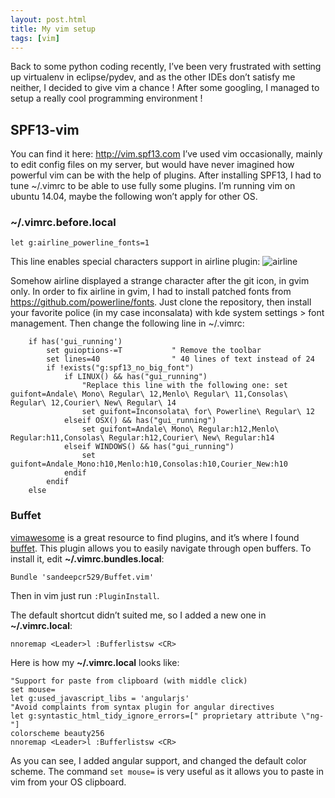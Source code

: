 ```yaml
---
layout: post.html
title: My vim setup
tags: [vim]
---
```


Back to some python coding recently, I’ve been very frustrated with setting up virtualenv in eclipse/pydev, and as the other IDEs don’t satisfy me neither, I decided to give vim a chance !
After some googling, I managed to setup a really cool programming environment ! 

## SPF13-vim

You can find it here: http://vim.spf13.com
I’ve used vim occasionally, mainly to edit config files on my server, but would have never imagined how powerful vim can be with the help of plugins. 
After installing SPF13, I had to tune ~/.vimrc to be able to use fully some plugins. I’m running vim on ubuntu 14.04, maybe the following won’t apply for other OS. 

### ~/.vimrc.before.local
~~~
let g:airline_powerline_fonts=1
~~~
This line enables special characters support in airline plugin: 
![airline](https://ef65e426d0abf9418992e271986035a1945d7865.googledrive.com/host/0Byy3K2j5Zp_TeXByVnlqTS10UUU/airline.png)  

Somehow airline displayed a strange character after the git icon, in gvim only. In order to fix airline in gvim, I had to install patched fonts from https://github.com/powerline/fonts. 
Just clone the repository, then install your favorite police (in my case inconsalata) with kde system settings > font management. Then change the following line in ~/.vimrc: 

~~~
    if has('gui_running')
        set guioptions-=T           " Remove the toolbar
        set lines=40                " 40 lines of text instead of 24
        if !exists("g:spf13_no_big_font")
            if LINUX() && has("gui_running")
                "Replace this line with the following one: set guifont=Andale\ Mono\ Regular\ 12,Menlo\ Regular\ 11,Consolas\ Regular\ 12,Courier\ New\ Regular\ 14
                set guifont=Inconsolata\ for\ Powerline\ Regular\ 12
            elseif OSX() && has("gui_running")
                set guifont=Andale\ Mono\ Regular:h12,Menlo\ Regular:h11,Consolas\ Regular:h12,Courier\ New\ Regular:h14
            elseif WINDOWS() && has("gui_running")
                set guifont=Andale_Mono:h10,Menlo:h10,Consolas:h10,Courier_New:h10
            endif
        endif
    else
~~~

### Buffet

[vimawesome](http://vimawesome.com) is a great resource to find plugins, and it’s where I found [buffet](http://vimawesome.com/plugin/buffet-vim). This plugin allows you to easily navigate through open buffers. 
To install it, edit  **~/.vimrc.bundles.local**:

~~~
Bundle 'sandeepcr529/Buffet.vim'
~~~

Then in vim just run `:PluginInstall`.

The default shortcut didn’t suited me, so I added a new one in **~/.vimrc.local**:

~~~
nnoremap <Leader>l :Bufferlistsw <CR>
~~~

Here is how my **~/.vimrc.local** looks like:

~~~
"Support for paste from clipboard (with middle click)
set mouse=
let g:used_javascript_libs = 'angularjs'
"Avoid complaints from syntax plugin for angular directives
let g:syntastic_html_tidy_ignore_errors=[" proprietary attribute \"ng-"]
colorscheme beauty256
nnoremap <Leader>l :Bufferlistsw <CR>
~~~

As you can see, I added angular support, and changed the default color scheme. The command `set mouse=` is very useful as it allows you to paste in vim from your OS clipboard. 
